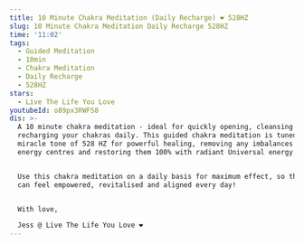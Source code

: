```yaml
---
title: 10 Minute Chakra Meditation (Daily Recharge) ❤️ 528HZ
slug: 10 Minute Chakra Meditation Daily Recharge 528HZ
time: '11:02'
tags:
  - Guided Meditation
  - 10min
  - Chakra Meditation
  - Daily Recharge
  - 528HZ
stars:
  - Live The Life You Love
youtubeId: o89px3RWFS8
dis: >-
  A 10 minute chakra meditation - ideal for quickly opening, cleansing and
  recharging your chakras daily. This guided chakra meditation is tuned to the
  miracle tone of 528 HZ for powerful healing, removing any imbalances in your 7
  energy centres and restoring them 100% with radiant Universal energy. 


  Use this chakra meditation on a daily basis for maximum effect, so that you
  can feel empowered, revitalised and aligned every day!


  With love, 

  Jess @ Live The Life You Love ❤️️
---
```


